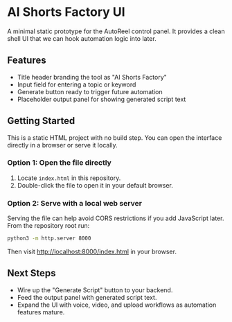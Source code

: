 # AI Shorts Factory UI

A minimal static prototype for the AutoReel control panel. It provides a clean shell UI that we can hook automation logic into later.

## Features

- Title header branding the tool as "AI Shorts Factory"
- Input field for entering a topic or keyword
- Generate button ready to trigger future automation
- Placeholder output panel for showing generated script text

## Getting Started

This is a static HTML project with no build step. You can open the interface directly in a browser or serve it locally.

### Option 1: Open the file directly

1. Locate `index.html` in this repository.
2. Double-click the file to open it in your default browser.

### Option 2: Serve with a local web server

Serving the file can help avoid CORS restrictions if you add JavaScript later. From the repository root run:

```bash
python3 -m http.server 8000
```

Then visit [http://localhost:8000/index.html](http://localhost:8000/index.html) in your browser.

## Next Steps

- Wire up the "Generate Script" button to your backend.
- Feed the output panel with generated script text.
- Expand the UI with voice, video, and upload workflows as automation features mature.
